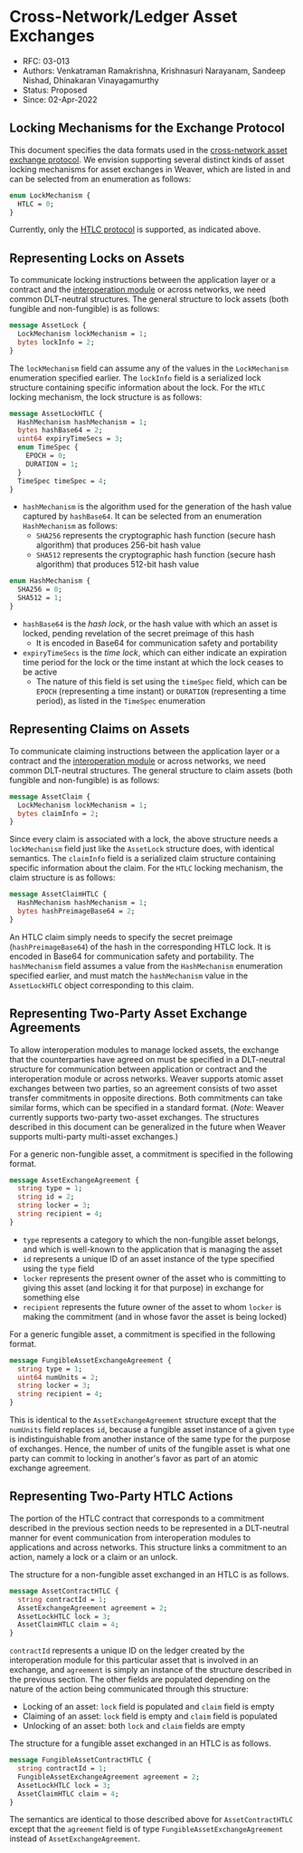 <!--
 Copyright IBM Corp. All Rights Reserved.

 SPDX-License-Identifier: CC-BY-4.0
 -->
# Cross-Network/Ledger Asset Exchanges

- RFC: 03-013
- Authors: Venkatraman Ramakrishna, Krishnasuri Narayanam, Sandeep Nishad, Dhinakaran Vinayagamurthy
- Status: Proposed
- Since: 02-Apr-2022

## Locking Mechanisms for the Exchange Protocol

This document specifies the data formats used in the [cross-network asset exchange protocol](../../protocols/asset-exchange/generic-htlc.md). We envision supporting several distinct kinds of asset locking mechanisms for asset exchanges in Weaver, which are listed in and can be selected from an enumeration as follows:
```protobuf
enum LockMechanism {
  HTLC = 0;
}
```
Currently, only the [HTLC protocol](../../protocols/asset-exchange/generic-htlc.md) is supported, as indicated above.

## Representing Locks on Assets

To communicate locking instructions between the application layer or a contract and the [interoperation module](../../models/infrastructure/interoperation-modules.md) or across networks, we need common DLT-neutral structures. The general structure to lock assets (both fungible and non-fungible) is as follows:
```protobuf
message AssetLock {
  LockMechanism lockMechanism = 1;
  bytes lockInfo = 2;
}
```
The `lockMechanism` field can assume any of the values in the `LockMechanism` enumeration specified earlier. The `lockInfo` field is a serialized lock structure containing specific information about the lock. For the `HTLC` locking mechanism, the lock structure is as follows:
```protobuf
message AssetLockHTLC {
  HashMechanism hashMechanism = 1;
  bytes hashBase64 = 2;
  uint64 expiryTimeSecs = 3;
  enum TimeSpec {
    EPOCH = 0;
    DURATION = 1;
  }
  TimeSpec timeSpec = 4;
}
```
- `hashMechanism` is the algorithm used for the generation of the hash value captured by `hashBase64`. It can be selected from an enumeration `HashMechanism` as follows:
  - `SHA256` represents the cryptographic hash function (secure hash algorithm) that produces 256-bit hash value
  - `SHA512` represents the cryptographic hash function (secure hash algorithm) that produces 512-bit hash value
```protobuf
enum HashMechanism {
  SHA256 = 0;
  SHA512 = 1;
}
```
- `hashBase64` is the _hash lock_, or the hash value with which an asset is locked, pending revelation of the secret preimage of this hash
  - It is encoded in Base64 for communication safety and portability
- `expiryTimeSecs` is the _time lock_, which can either indicate an expiration time period for the lock or the time instant at which the lock ceases to be active
  - The nature of this field is set using the `timeSpec` field, which can be `EPOCH` (representing a time instant) or `DURATION` (representing a time period), as listed in the `TimeSpec` enumeration

## Representing Claims on Assets

To communicate claiming instructions between the application layer or a contract and the [interoperation module](../../models/infrastructure/interoperation-modules.md) or across networks, we need common DLT-neutral structures. The general structure to claim assets (both fungible and non-fungible) is as follows:
```protobuf
message AssetClaim {
  LockMechanism lockMechanism = 1;
  bytes claimInfo = 2;
}
```
Since every claim is associated with a lock, the above structure needs a `lockMechanism` field just like the `AssetLock` structure does, with identical semantics. The `claimInfo` field is a serialized claim structure containing specific information about the claim. For the `HTLC` locking mechanism, the claim structure is as follows:
```protobuf
message AssetClaimHTLC {
  HashMechanism hashMechanism = 1;
  bytes hashPreimageBase64 = 2;
}
```
An HTLC claim simply needs to specify the secret preimage (`hashPreimageBase64`) of the hash in the corresponding HTLC lock. It is encoded in Base64 for communication safety and portability. The `hashMechanism` field assumes a value from the `HashMechanism` enumeration specified earlier, and must match the `hashMechanism` value in the `AssetLockHTLC` object corresponding to this claim.

## Representing Two-Party Asset Exchange Agreements

To allow interoperation modules to manage locked assets, the exchange that the counterparties have agreed on must be specified in a DLT-neutral structure for communication between application or contract and the interoperation module or across networks. Weaver supports atomic asset exchanges between two parties, so an agreement consists of two asset transfer commitments in opposite directions. Both commitments can take similar forms, which can be specified in a standard format. (_Note_: Weaver currently supports two-party two-asset exchanges. The structures described in this document can be generalized in the future when Weaver supports multi-party multi-asset exchanges.)

For a generic non-fungible asset, a commitment is specified in the following format.
```protobuf
message AssetExchangeAgreement {
  string type = 1;
  string id = 2;
  string locker = 3;
  string recipient = 4;
}
```
- `type` represents a category to which the non-fungible asset belongs, and which is well-known to the application that is managing the asset
- `id` represents a unique ID of an asset instance of the type specified using the `type` field
- `locker` represents the present owner of the asset who is committing to giving this asset (and locking it for that purpose) in exchange for something else
- `recipient` represents the future owner of the asset to whom `locker` is making the commitment (and in whose favor the asset is being locked)

For a generic fungible asset, a commitment is specified in the following format.
```protobuf
message FungibleAssetExchangeAgreement {
  string type = 1;
  uint64 numUnits = 2;
  string locker = 3;
  string recipient = 4;
}
```
This is identical to the `AssetExchangeAgreement` structure except that the `numUnits` field replaces `id`, because a fungible asset instance of a given `type` is indistinguishable from another instance of the same type for the purpose of exchanges. Hence, the number of units of the fungible asset is what one party can commit to locking in another's favor as part of an atomic exchange agreement.

## Representing Two-Party HTLC Actions

The portion of the HTLC contract that corresponds to a commitment described in the previous section needs to be represented in a DLT-neutral manner for event communication from interoperation modules to applications and across networks. This structure links a commitment to an action, namely a lock or a claim or an unlock.

The structure for a non-fungible asset exchanged in an HTLC is as follows.
```protobuf
message AssetContractHTLC {
  string contractId = 1;
  AssetExchangeAgreement agreement = 2;
  AssetLockHTLC lock = 3;
  AssetClaimHTLC claim = 4;
}
```
`contractId` represents a unique ID on the ledger created by the interoperation module for this particular asset that is involved in an exchange, and `agreement` is simply an instance of the structure described in the previous section. The other fields are populated depending on the nature of the action being communicated through this structure:
- Locking of an asset: `lock` field is populated and `claim` field is empty
- Claiming of an asset: `lock` field is empty and `claim` field is populated
- Unlocking of an asset: both `lock` and `claim` fields are empty

The structure for a fungible asset exchanged in an HTLC is as follows.
```protobuf
message FungibleAssetContractHTLC {
  string contractId = 1;
  FungibleAssetExchangeAgreement agreement = 2;
  AssetLockHTLC lock = 3;
  AssetClaimHTLC claim = 4;
}
```
The semantics are identical to those described above for `AssetContractHTLC` except that the `agreement` field is of type `FungibleAssetExchangeAgreement` instead of `AssetExchangeAgreement`.
